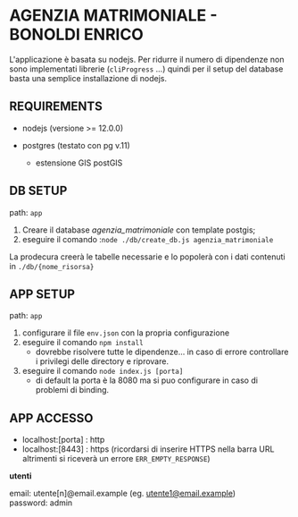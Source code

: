 # AGENZIA MATRIMONIALE - BONOLDI ENRICO

L'applicazione è basata su nodejs.
Per ridurre il numero di dipendenze non sono implementati librerie (```cliProgress``` ...) quindi per il setup del database basta una semplice installazione di nodejs.

## REQUIREMENTS

- nodejs (versione >= 12.0.0)

- postgres (testato con pg v.11)
  - estensione GIS postGIS 

## DB SETUP

path: ```app```

1. Creare il database *agenzia_matrimoniale* con template postgis;
2. eseguire il comando :```node ./db/create_db.js agenzia_matrimoniale```

La prodecura creerà le tabelle necessarie e lo popolerà con i dati contenuti in ```./db/{nome_risorsa}```

## APP SETUP

path: ```app```

1. configurare il file ```env.json``` con la propria configurazione
1. eseguire il comando ```npm install```
   - dovrebbe risolvere tutte le dipendenze... in caso di errore controllare i privilegi delle directory e riprovare.
2. eseguire il comando ```node index.js [porta]```
   - di default la porta è la 8080 ma si puo configurare in caso di problemi di binding.

## APP ACCESSO

 - localhost:[porta] : http
 - localhost:[8443] : https (ricordarsi di inserire HTTPS nella barra URL altrimenti si riceverà un errore ```ERR_EMPTY_RESPONSE```)

**utenti**

email: utente[n]@email.example (eg. utente1@email.example)  
password: admin

